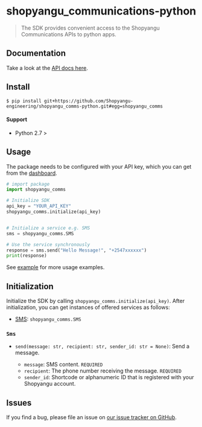# shopyangu_communications-python


> The SDK provides convenient access to the Shopyangu Communications APIs to python apps.


## Documentation
Take a look at the [API docs here](https://comms.shopyangu.com/).

## Install

```
$ pip install git+https://github.com/Shopyangu-engineering/shopyangu_comms-python.git#egg=shopyangu_comms

```

#### Support
* Python 2.7 >


## Usage

The package needs to be configured with your API key, which you can get from the [dashboard](https://comms.shopyangu.com/).


```python
# import package
import shopyangu_comms

# Initialize SDK
api_key = "YOUR_API_KEY"
shopyangu_comms.initialize(api_key)


# Initialize a service e.g. SMS
sms = shopyangu_comms.SMS

# Use the service synchronously
response = sms.send("Hello Message!", "+2547xxxxxx")
print(response)

```

See [example](example/) for more usage examples.

## Initialization

Initialize the SDK by calling `shopyangu_comms.initialize(api_key)`. After initialization, you can get instances of offered services as follows:

- [SMS](#sms): `shopyangu_comms.SMS`

### `Sms`

- `send(message: str, recipient: str, sender_id: str = None)`: Send a message.

    - `message`: SMS content. `REQUIRED`
    - `recipient`: The phone number receiving the message. `REQUIRED`
    - `sender_id`: Shortcode or alphanumeric ID that is registered with your Shopyangu account.



## Issues

If you find a bug, please file an issue on [our issue tracker on GitHub](https://github.com/Shopyangu-engineering/shopyangu_comms-python/issues).
